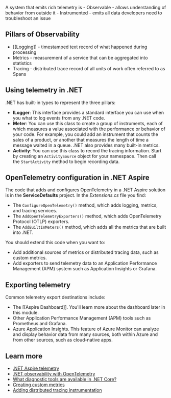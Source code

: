 
A system that emits rich telemetry is 
	- Observable - allows understanding of behavior from outside it
	- Instrumented - emits all data developers need to troubleshoot an issue
## Pillars of Observability

- [[Logging]] - timestamped text record of what happened during processing
- Metrics - measurement of a service that can be aggregated into statistics
- Tracing - distributed trace record of all units of work often referred to as Spans

## Using telemetry in .NET
.NET has built-in types to represent the three pillars:

- **ILogger**: This interface provides a standard interface you can use when you what to log events from any .NET code.
- **Meter**: You can use this class to create a group of instruments, each of which measures a value associated with the performance or behavior of your code. For example, you could add an instrument that counts the sales of a product, or another that measures the length of time a message waited in a queue. .NET also provides many built-in metrics.
- **Activity**: You can use this class to record the tracing information. Start by creating an `ActivitySource` object for your namespace. Then call the `StartActivity` method to begin recording data.

## OpenTelemetry configuration in .NET Aspire

The code that adds and configures OpenTelemetry in a .NET Aspire solution is in the **ServiceDefaults** project. In the _Extensions.cs_ file you find:

- The `ConfigureOpenTelemetry()` method, which adds logging, metrics, and tracing services.
- The `AddOpenTelemetryExporters()` method, which adds OpenTelemetry Protocol (OTLP) exporters.
- The `AddBuiltInMeters()` method, which adds all the metrics that are built into .NET.

You should extend this code when you want to:

- Add additional sources of metrics or distributed tracing data, such as custom metrics.
- Add exporters to send telemetry data to an Application Performance Management (APM) system such as Application Insights or Grafana.
## Exporting telemetry
Common telemetry export destinations include:

- The [[Aspire Dashboard]]. You'll learn more about the dashboard later in this module.
- Other Application Performance Management (APM) tools such as Prometheus and Grafana.
- Azure Application Insights. This feature of Azure Monitor can analyze and display behavior data from many sources, both within Azure and from other sources, such as cloud-native apps.

## Learn more

- [.NET Aspire telemetry](https://learn.microsoft.com/en-us/dotnet/aspire/fundamentals/telemetry)
- [.NET observability with OpenTelemetry](https://learn.microsoft.com/en-us/dotnet/core/diagnostics/observability-with-otel)
- [What diagnostic tools are available in .NET Core?](https://learn.microsoft.com/en-us/dotnet/core/diagnostics/)
- [Creating custom metrics](https://learn.microsoft.com/en-us/dotnet/core/diagnostics/metrics-instrumentation)
- [Adding distributed tracing instrumentation](https://learn.microsoft.com/en-us/dotnet/core/diagnostics/distributed-tracing-instrumentation-walkthroughs)